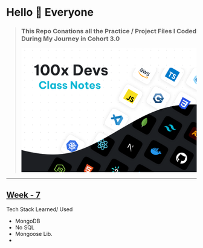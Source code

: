 # Hello 👋 Everyone

> ### This Repo Conations all the Practice / Project Files I Coded During My Journey in Cohort 3.0
>
> ![1728882685799](image/readme/1728882685799.png)

---

## [Week - 7](https://github.com/JayShende/jay-cohort-3.0/tree/master/Week%207)

Tech Stack Learned/ Used

* MongoDB
* No SQL
* Mongoose Lib.
*

